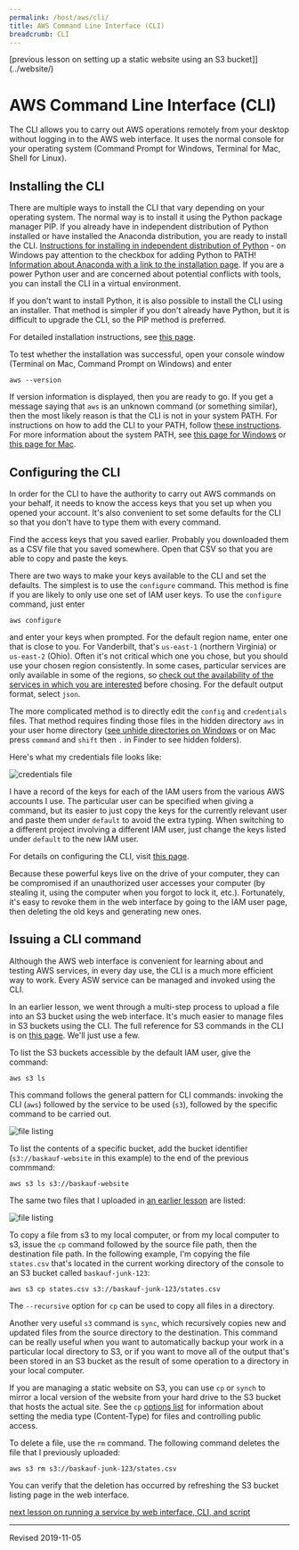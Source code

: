 ```yaml
---
permalink: /host/aws/cli/
title: AWS Command Line Interface (CLI)
breadcrumb: CLI
---
```


[previous lesson on setting up a static website using an S3 bucket]](../website/)

# AWS Command Line Interface (CLI)

The CLI allows you to carry out AWS operations remotely from your desktop without logging in to the AWS web interface.  It uses the normal console for your operating system (Command Prompt for Windows, Terminal for Mac, Shell for Linux).

## Installing the CLI

There are multiple ways to install the CLI that vary depending on your operating system.  The normal way is to install it using the Python package manager PIP.  If you already have in independent distribution of Python installed or have installed the Anaconda distribution, you are ready to install the CLI.  [Instructions for installing in independent distribution of Python](../../../script/python/install/) - on Windows pay attention to the checkbox for adding Python to PATH!  [Information about Anaconda with a link to the installation page](../../../script/anaconda/).  If you are a power Python user and are concerned about potential conflicts with tools, you can install the CLI in a virtual environment.

If you don't want to install Python, it is also possible to install the CLI using an installer.  That method is simpler if you don't already have Python, but it is difficult to upgrade the CLI, so the PIP method is preferred.

For detailed installation instructions, see [this page](https://docs.aws.amazon.com/cli/latest/userguide/cli-chap-install.html).

To test whether the installation was successful, open your console window (Terminal on Mac, Command Prompt on Windows) and enter

```
aws --version
```

If version information is displayed, then you are ready to go.  If you get a message saying that `aws` is an unknown command (or something similar), then the most likely reason is that the CLI is not in your system PATH.  For instructions on how to add the CLI to your PATH, follow [these instructions](https://docs.aws.amazon.com/cli/latest/userguide/cli-chap-install.html#post-install-path).  For more information about the system PATH, see [this page for Windows](https://heardlibrary.github.io/digital-scholarship/computer/command-windows/#the-system-path) or [this page for Mac](https://heardlibrary.github.io/digital-scholarship/computer/command-unix/#the-system-path).

## Configuring the CLI

In order for the CLI to have the authority to carry out AWS commands on your behalf, it needs to know the access keys that you set up when you opened your account.  It's also convenient to set some defaults for the CLI so that you don't have to type them with every command.

Find the access keys that you saved earlier.  Probably you downloaded them as a CSV file that you saved somewhere.  Open that CSV so that you are able to copy and paste the keys.

There are two ways to make your keys available to the CLI and set the defaults.  The simplest is to use the `configure` command.  This method is fine if you are likely to only use one set of IAM user keys.  To use the `configure` command, just enter

```
aws configure
```

and enter your keys when prompted.  For the default region name, enter one that is close to you.  For Vanderbilt, that's `us-east-1` (northern Virginia) or `us-east-2` (Ohio).  Often it's not critical which one you chose, but you should use your chosen region consistently. In some cases, particular services are only available in some of the regions, so [check out the availability of the services in which you are interested](https://docs.aws.amazon.com/general/latest/gr/rande.html) before chosing.  For the default output format, select `json`.

The more complicated method is to directly edit the `config` and `credentials` files. That method requires finding those files in the hidden directory `aws` in your user home directory ([see unhide directories on Windows](../../../computer/files-windows/#unhiding-file-extensions) or on Mac press `command` and `shift` then `.` in Finder to see hidden folders).  

Here's what my credentials file looks like:

![credentials file](../images/credentials-file.png)

I have a record of the keys for each of the IAM users from the various AWS accounts I use.  The particular user can be specified when giving a command, but its easier to just copy the keys for the currently relevant user and paste them under `default` to avoid the extra typing.  When switching to a different project involving a different IAM user, just change the keys listed under `default` to the new IAM user.

For details on configuring the CLI, visit [this page](https://docs.aws.amazon.com/cli/latest/userguide/cli-chap-configure.html).

Because these powerful keys live on the drive of your computer, they can be compromised if an unauthorized user accesses your computer (by stealing it, using the computer when you forgot to lock it, etc.).  Fortunately, it's easy to revoke them in the web interface by going to the IAM user page, then deleting the old keys and generating new ones.  

## Issuing a CLI command

Although the AWS web interface is convenient for learning about and testing AWS services, in every day use, the CLI is a much more efficient way to work.  Every ASW service can be managed and invoked using the CLI.

In an earlier lesson, we went through a multi-step process to upload a file into an S3 bucket using the web interface.  It's much easier to manage files in S3 buckets using the CLI.  The full reference for S3 commands in the CLI is on [this page](https://docs.aws.amazon.com/cli/latest/reference/s3/).  We'll just use a few.

To list the S3 buckets accessible by the default IAM user, give the command:

```
aws s3 ls
```

This command follows the general pattern for CLI commands: invoking the CLI (`aws`) followed by the service to be used (`s3`), followed by the specific command to be carried out.

![file listing](../images/s3-listing.png)

To list the contents of a specific bucket, add the bucket identifier (`s3://baskauf-website` in this example) to the end of the previous commmand:

```
aws s3 ls s3://baskauf-website
```

The same two files that I uploaded in [an earlier lesson](../website/) are listed:

![file listing](../images/web-interface-listing.png)

To copy a file from s3 to my local computer, or from my local computer to s3, issue the `cp` command followed by the source file path, then the destination file path.  In the following example, I'm copying the file `states.csv` that's located in the current working directory of the console to an S3 bucket called `baskauf-junk-123`:

```
aws s3 cp states.csv s3://baskauf-junk-123/states.csv
```
The `--recursive` option for `cp` can be used to copy all files in a directory.  

Another very useful `s3` command is `sync`, which recursively copies new and updated files from the source directory to the destination.  This command can be really useful when you want to automatically backup your work in a particular local directory to S3, or if you want to move all of the output that's been stored in an S3 bucket as the result of some operation to a directory in your local computer.  

If you are managing a static website on S3, you can use `cp` or `synch` to mirror a local version of the website from your hard drive to the S3 bucket that hosts the actual site.  See the `cp` [options list](https://docs.aws.amazon.com/cli/latest/reference/s3/cp.html#options) for information about setting the media type (Content-Type) for files and controlling public access.

To delete a file, use the `rm` command.  The following command deletes the file that I previously uploaded:

```
aws s3 rm s3://baskauf-junk-123/states.csv
```

You can verify that the deletion has occurred by refreshing the S3 bucket listing page in the web interface.

[next lesson on running a service by web interface, CLI, and script](../translate/)

----
Revised 2019-11-05
